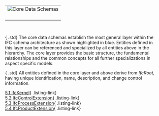 <table summary="architecture">
        <tr>
          <td>
            <img src="../img/core-data-schemas.png" alt="Core Data Schemas" border="0" usemap="#visImageMap"> <map name="visImageMap" id="visImageMap">
              <area shape="poly" tabindex="1" alt="Plumbing FireProtection Domain" title="Plumbing FireProtection Domain" href="./ifcplumbingfireprotectiondomain/content.htm" target="info" coords="171,51,171,52,171,53,171,54,171,54,171,55,171,56,171,57,172,57,172,58,172,59,172,60,172,60,172,61,173,62,173,63,173,63,173,64,174,65,174,66,174,66,174,67,175,68,175,68,175,69,176,70,176,70,177,71,177,72,177,72,178,73,178,74,179,74,179,75,180,76,180,76,181,77,181,77,182,78,182,78,183,79,183,79,184,80,185,80,185,81,186,81,186,82,187,82,188,83,188,83,189,84,189,84,190,84,191,85,192,85,192,86,193,86,194,86,194,87,195,87,196,87,196,87,197,88,198,88,199,88,199,88,200,88,201,89,202,89,202,89,203,89,204,89,205,89,205,89,206,89,207,90,208,90,208,90,209,90,210,90,211,90,212,90,212,89,213,89,214,89,215,89,215,89,216,89,217,89,218,89,218,88,219,88,220,88,221,88,221,88,222,87,223,87,224,87,224,87,225,86,226,86,226,86,227,85,228,85,228,84,229,84,230,84,230,83,231,83,232,82,232,82,233,81,233,81,234,80,235,80,235,79,236,79,236,78,237,78,237,77,238,77,238,76,239,76,239,75,240,74,240,74,241,73,241,72,242,72,242,71,242,70,243,70,243,69,243,68,244,68,244,67,244,66,245,66,245,65,245,64,246,63,246,63,246,62,246,61,246,60,247,60,247,59,247,58,247,57,247,57,247,56,247,55,247,54,247,54,247,53,247,52,247,51,247,51,247,50,247,49,247,48,247,47,247,47,247,46,247,45,247,44,247,44,247,43,246,42,246,41,246,41,246,40,246,39,245,38,245,38,245,37,244,36,244,36,244,35,243,34,243,34,243,33,242,32,242,32,242,31,241,30,241,30,240,29,240,28,239,28,239,27,238,27,238,26,237,25,237,25,236,24,236,24,235,23,235,23,234,22,233,22,233,21,232,21,232,20,231,20,230,19,230,19,229,19,228,18,228,18,227,17,226,17,226,17,225,16,224,16,224,16,223,16,222,15,221,15,221,15,220,15,219,14,218,14,218,14,217,14,216,14,215,14,215,13,214,13,213,13,212,13,212,13,211,13,210,13,209,13,208,13,208,13,207,13,206,13,205,13,205,13,204,13,203,14,202,14,202,14,201,14,200,14,199,14,199,15,198,15,197,15,196,15,196,16,195,16,194,16,194,16,193,17,192,17,192,17,191,18,190,18,189,19,189,19,188,19,188,20,187,20,186,21,186,21,185,22,185,22,184,23,183,23,183,24,182,24,182,25,181,25,181,26,180,27,180,27,179,28,179,28,178,29,178,30,177,30,177,31,177,32,176,32,176,33,175,34,175,34,175,35,174,36,174,36,174,37,174,38,173,38,173,39,173,40,173,41,172,41,172,42,172,43,172,44,172,44,172,45,171,46,171,47,171,47,171,48,171,49,171,50,171,51,171,51">
              <area shape="poly" tabindex="1" alt="Building Controls Domain" title="Building Controls Domain" href="./ifcbuildingcontrolsdomain/content.htm" target="info" coords="69,51,69,52,69,53,69,54,69,54,69,55,69,56,70,57,70,57,70,58,70,59,70,60,70,60,70,61,71,62,71,63,71,63,71,64,72,65,72,66,72,66,72,67,73,68,73,68,73,69,74,70,74,70,75,71,75,72,75,72,76,73,76,74,77,74,77,75,78,76,78,76,79,77,79,77,80,78,80,78,81,79,81,79,82,80,83,80,83,81,84,81,84,82,85,82,86,83,86,83,87,84,88,84,88,84,89,85,90,85,90,86,91,86,92,86,92,87,93,87,94,87,95,87,95,88,96,88,97,88,97,88,98,88,99,89,100,89,100,89,101,89,102,89,103,89,104,89,104,89,105,90,106,90,107,90,107,90,108,90,109,90,110,90,110,89,111,89,112,89,113,89,113,89,114,89,115,89,116,89,116,88,117,88,118,88,119,88,119,88,120,87,121,87,122,87,122,87,123,86,124,86,124,86,125,85,126,85,126,84,127,84,128,84,128,83,129,83,130,82,130,82,131,81,132,81,132,80,133,80,133,79,134,79,134,78,135,78,135,77,136,77,136,76,137,76,137,75,138,74,138,74,139,73,139,72,140,72,140,71,140,70,141,70,141,69,142,68,142,68,142,67,143,66,143,66,143,65,143,64,144,63,144,63,144,62,144,61,144,60,145,60,145,59,145,58,145,57,145,57,145,56,145,55,145,54,145,54,146,53,146,52,146,51,146,51,146,50,145,49,145,48,145,47,145,47,145,46,145,45,145,44,145,44,145,43,144,42,144,41,144,41,144,40,144,39,143,38,143,38,143,37,143,36,142,36,142,35,142,34,141,34,141,33,140,32,140,32,140,31,139,30,139,30,138,29,138,28,137,28,137,27,136,27,136,26,135,25,135,25,134,24,134,24,133,23,133,23,132,22,132,22,131,21,130,21,130,20,129,20,128,19,128,19,127,19,126,18,126,18,125,17,124,17,124,17,123,16,122,16,122,16,121,16,120,15,119,15,119,15,118,15,117,14,116,14,116,14,115,14,114,14,113,14,113,13,112,13,111,13,110,13,110,13,109,13,108,13,107,13,107,13,106,13,105,13,104,13,104,13,103,13,102,13,101,14,100,14,100,14,99,14,98,14,97,14,97,15,96,15,95,15,95,15,94,16,93,16,92,16,92,16,91,17,90,17,90,17,89,18,88,18,88,19,87,19,86,19,86,20,85,20,84,21,84,21,83,22,83,22,82,23,81,23,81,24,80,24,80,25,79,25,79,26,78,27,78,27,77,28,77,28,76,29,76,30,75,30,75,31,75,32,74,32,74,33,73,34,73,34,73,35,72,36,72,36,72,37,72,38,71,38,71,39,71,40,71,41,70,41,70,42,70,43,70,44,70,44,70,45,70,46,69,47,69,47,69,48,69,49,69,50,69,51,69,51">
              <area shape="poly" tabindex="1" alt="Structural Analysis Domain" title="Structural Analysis Domain" href="./ifcstructuralanalysisdomain/content.htm" target="info" coords="375,51,375,52,375,53,375,54,375,54,375,55,375,56,375,57,375,57,376,58,376,59,376,60,376,60,376,61,376,62,377,63,377,63,377,64,377,65,378,66,378,66,378,67,379,68,379,68,379,69,380,70,380,70,380,71,381,72,381,72,382,73,382,74,383,74,383,75,384,76,384,76,385,77,385,77,386,78,386,78,387,79,387,79,388,80,388,80,389,81,390,81,390,82,391,82,391,83,392,83,393,84,393,84,394,84,395,85,395,85,396,86,397,86,397,86,398,87,399,87,400,87,400,87,401,88,402,88,402,88,403,88,404,88,405,89,405,89,406,89,407,89,408,89,409,89,409,89,410,89,411,90,412,90,412,90,413,90,414,90,415,90,415,90,416,89,417,89,418,89,418,89,419,89,420,89,421,89,422,89,422,88,423,88,424,88,424,88,425,88,426,87,427,87,427,87,428,87,429,86,429,86,430,86,431,85,432,85,432,84,433,84,434,84,434,83,435,83,435,82,436,82,437,81,437,81,438,80,438,80,439,79,440,79,440,78,441,78,441,77,442,77,442,76,443,76,443,75,444,74,444,74,445,73,445,72,445,72,446,71,446,70,447,70,447,69,447,68,448,68,448,67,448,66,449,66,449,65,449,64,449,63,450,63,450,62,450,61,450,60,450,60,451,59,451,58,451,57,451,57,451,56,451,55,451,54,451,54,451,53,451,52,451,51,451,51,451,50,451,49,451,48,451,47,451,47,451,46,451,45,451,44,451,44,450,43,450,42,450,41,450,41,450,40,449,39,449,38,449,38,449,37,448,36,448,36,448,35,447,34,447,34,447,33,446,32,446,32,445,31,445,30,445,30,444,29,444,28,443,28,443,27,442,27,442,26,441,25,441,25,440,24,440,24,439,23,438,23,438,22,437,22,437,21,436,21,435,20,435,20,434,19,434,19,433,19,432,18,432,18,431,17,430,17,429,17,429,16,428,16,427,16,427,16,426,15,425,15,424,15,424,15,423,14,422,14,422,14,421,14,420,14,419,14,418,13,418,13,417,13,416,13,415,13,415,13,414,13,413,13,412,13,412,13,411,13,410,13,409,13,409,13,408,13,407,14,406,14,405,14,405,14,404,14,403,14,402,15,402,15,401,15,400,15,400,16,399,16,398,16,397,16,397,17,396,17,395,17,395,18,394,18,393,19,393,19,392,19,391,20,391,20,390,21,390,21,389,22,388,22,388,23,387,23,387,24,386,24,386,25,385,25,385,26,384,27,384,27,383,28,383,28,382,29,382,30,381,30,381,31,380,32,380,32,380,33,379,34,379,34,379,35,378,36,378,36,378,37,377,38,377,38,377,39,377,40,376,41,376,41,376,42,376,43,376,44,376,44,375,45,375,46,375,47,375,47,375,48,375,49,375,50,375,51,375,51">
              <area shape="poly" tabindex="1" alt="Structural Elements Domain" title="Structural Elements Domain" href="./ifcstructuralelementsdomain/content.htm" target="info" coords="273,51,273,52,273,53,273,54,273,54,273,55,273,56,273,57,273,57,274,58,274,59,274,60,274,60,274,61,274,62,275,63,275,63,275,64,275,65,276,66,276,66,276,67,277,68,277,68,277,69,278,70,278,70,278,71,279,72,279,72,280,73,280,74,281,74,281,75,282,76,282,76,283,77,283,77,284,78,284,78,285,79,285,79,286,80,286,80,287,81,288,81,288,82,289,82,289,83,290,83,291,84,291,84,292,84,293,85,293,85,294,86,295,86,296,86,296,87,297,87,298,87,298,87,299,88,300,88,301,88,301,88,302,88,303,89,304,89,304,89,305,89,306,89,307,89,307,89,308,89,309,90,310,90,310,90,311,90,312,90,313,90,313,90,314,89,315,89,316,89,317,89,317,89,318,89,319,89,320,89,320,88,321,88,322,88,323,88,323,88,324,87,325,87,325,87,326,87,327,86,328,86,328,86,329,85,330,85,330,84,331,84,332,84,332,83,333,83,334,82,334,82,335,81,335,81,336,80,337,80,337,79,338,79,338,78,339,78,339,77,340,77,340,76,341,76,341,75,342,74,342,74,343,73,343,72,343,72,344,71,344,70,345,70,345,69,345,68,346,68,346,67,346,66,347,66,347,65,347,64,347,63,348,63,348,62,348,61,348,60,348,60,349,59,349,58,349,57,349,57,349,56,349,55,349,54,349,54,349,53,349,52,349,51,349,51,349,50,349,49,349,48,349,47,349,47,349,46,349,45,349,44,349,44,348,43,348,42,348,41,348,41,348,40,347,39,347,38,347,38,347,37,346,36,346,36,346,35,345,34,345,34,345,33,344,32,344,32,343,31,343,30,343,30,342,29,342,28,341,28,341,27,340,27,340,26,339,25,339,25,338,24,338,24,337,23,337,23,336,22,335,22,335,21,334,21,334,20,333,20,332,19,332,19,331,19,330,18,330,18,329,17,328,17,328,17,327,16,326,16,325,16,325,16,324,15,323,15,323,15,322,15,321,14,320,14,320,14,319,14,318,14,317,14,317,13,316,13,315,13,314,13,313,13,313,13,312,13,311,13,310,13,310,13,309,13,308,13,307,13,307,13,306,13,305,14,304,14,304,14,303,14,302,14,301,14,301,15,300,15,299,15,298,15,298,16,297,16,296,16,296,16,295,17,294,17,293,17,293,18,292,18,291,19,291,19,290,19,289,20,289,20,288,21,288,21,287,22,286,22,286,23,285,23,285,24,284,24,284,25,283,25,283,26,282,27,282,27,281,28,281,28,280,29,280,30,279,30,279,31,278,32,278,32,278,33,277,34,277,34,277,35,276,36,276,36,276,37,275,38,275,38,275,39,275,40,274,41,274,41,274,42,274,43,274,44,274,44,273,45,273,46,273,47,273,47,273,48,273,49,273,50,273,51,273,51">
              <area shape="poly" tabindex="1" alt="Structural Load Resource" title="Structural Load Resource" href="./ifcstructuralloadresource/content.htm" target="info" coords="438,579,445,572,445,551,441,547,441,542,436,542,430,536,409,536,403,542,400,542,400,545,394,551,394,572,401,579,401,579,401,579,409,587,430,587,438,579,438,579,438,579">
              <area shape="poly" tabindex="1" alt="Presentation Organization Resource" title="Presentation Organization Resource" href="./ifcpresentationorganizationresource/content.htm" target="info" coords="183,579,190,572,190,567,192,567,192,554,191,554,191,542,181,542,175,536,154,536,148,542,140,542,140,550,139,551,139,572,146,579,146,579,146,579,154,587,175,587,183,579,183,579,183,579">
              <area shape="poly" tabindex="1" alt="Presentation Definition Resource" title="Presentation Definition Resource" href="./ifcpresentationdefinitionresource/content.htm" target="info" coords="119,579,126,572,126,555,128,555,128,542,118,542,112,536,90,536,84,542,76,542,76,550,75,551,75,572,82,579,82,579,83,579,90,587,112,587,119,579,119,579,119,579">
              <area shape="poly" tabindex="1" alt="Presentation Appearance Resource" title="Presentation Appearance Resource" href="./ifcpresentationappearanceresource/content.htm" target="info" coords="56,579,63,572,63,555,64,555,64,542,54,542,48,536,27,536,21,542,13,542,13,550,12,551,12,572,19,579,19,579,19,579,27,587,48,587,56,579,56,579,56,579">
              <area shape="poly" tabindex="1" alt="Geometric Constraint Resource" title="Geometric Constraint Resource" href="./ifcgeometricconstraintresource/content.htm" target="info" coords="374,451,381,444,381,423,378,420,378,415,373,415,366,408,345,408,339,415,336,415,336,418,330,423,330,444,337,451,337,452,338,452,345,459,366,459,374,452,374,452,374,451">
              <area shape="poly" tabindex="1" alt="Constraint Resource" title="Constraint Resource" href="./ifcconstraintresource/content.htm" target="info" coords="303,536,282,536,267,551,267,572,282,587,303,587,318,572,318,551,303,536">
              <area shape="poly" tabindex="1" alt="Control Extension" title="Control Extension" href="./ifccontrolextension/content.htm" target="info" coords="120,332,197,332,197,268,120,268,120,332">
              <area shape="poly" tabindex="1" alt="Electrical Domain" title="Electrical Domain" href="./ifcelectricaldomain/content.htm" target="info" coords="171,141,171,141,171,142,171,143,171,144,171,144,171,145,171,146,172,147,172,147,172,148,172,149,172,150,172,150,173,151,173,152,173,153,173,153,174,154,174,155,174,156,174,156,175,157,175,158,175,158,176,159,176,160,177,160,177,161,177,162,178,162,178,163,179,164,179,164,180,165,180,165,181,166,181,167,182,167,182,168,183,168,183,169,184,169,185,170,185,170,186,171,186,171,187,172,188,172,188,173,189,173,189,173,190,174,191,174,192,174,192,175,193,175,194,175,194,176,195,176,196,176,196,177,197,177,198,177,199,177,199,178,200,178,201,178,202,178,202,178,203,178,204,178,205,179,205,179,206,179,207,179,208,179,208,179,209,179,210,179,211,179,212,179,212,179,213,179,214,179,215,178,215,178,216,178,217,178,218,178,218,178,219,178,220,177,221,177,221,177,222,177,223,176,224,176,224,176,225,175,226,175,226,175,227,174,228,174,228,174,229,173,230,173,230,173,231,172,232,172,232,171,233,171,233,170,234,170,235,169,235,169,236,168,236,168,237,167,237,167,238,166,238,165,239,165,239,164,240,164,240,163,241,162,241,162,242,161,242,160,242,160,243,159,243,158,243,158,244,157,244,156,244,156,245,155,245,154,245,153,246,153,246,152,246,151,246,150,246,150,247,149,247,148,247,147,247,147,247,146,247,145,247,144,247,144,247,143,247,142,247,141,247,141,247,140,247,139,247,138,247,138,247,137,247,136,247,135,247,134,247,134,247,133,247,132,246,131,246,131,246,130,246,129,246,128,245,128,245,127,245,126,244,126,244,125,244,124,243,124,243,123,243,122,242,121,242,121,242,120,241,120,241,119,240,118,240,118,239,117,239,116,238,116,238,115,237,115,237,114,236,114,236,113,235,112,235,112,234,111,233,111,233,110,232,110,232,110,231,109,230,109,230,108,229,108,228,107,228,107,227,107,226,106,226,106,225,106,224,105,224,105,223,105,222,105,221,104,221,104,220,104,219,104,218,103,218,103,217,103,216,103,215,103,215,103,214,103,213,103,212,102,212,102,211,102,210,102,209,102,208,102,208,102,207,102,206,102,205,103,205,103,204,103,203,103,202,103,202,103,201,103,200,103,199,104,199,104,198,104,197,104,196,105,196,105,195,105,194,105,194,106,193,106,192,106,192,107,191,107,190,107,189,108,189,108,188,109,188,109,187,110,186,110,186,110,185,111,185,111,184,112,183,112,183,113,182,114,182,114,181,115,181,115,180,116,180,116,179,117,179,118,178,118,178,119,177,120,177,120,177,121,176,121,176,122,175,123,175,124,175,124,174,125,174,126,174,126,174,127,173,128,173,128,173,129,173,130,172,131,172,131,172,132,172,133,172,134,172,134,171,135,171,136,171,137,171,138,171,138,171,139,171,140,171,141">
              <area shape="poly" tabindex="1" alt="Construction Management Domain" title="Construction Management Domain" href="./ifcconstructionmgmtdomain/content.htm" target="info" coords="375,141,375,141,375,142,375,143,375,144,375,144,375,145,375,146,375,147,376,147,376,148,376,149,376,150,376,150,376,151,377,152,377,153,377,153,377,154,378,155,378,156,378,156,379,157,379,158,379,158,380,159,380,160,380,160,381,161,381,162,382,162,382,163,383,164,383,164,384,165,384,165,385,166,385,167,386,167,386,168,387,168,387,169,388,169,388,170,389,170,390,171,390,171,391,172,391,172,392,173,393,173,393,173,394,174,395,174,395,174,396,175,397,175,397,175,398,176,399,176,400,176,400,177,401,177,402,177,402,177,403,178,404,178,405,178,405,178,406,178,407,178,408,178,409,179,409,179,410,179,411,179,412,179,412,179,413,179,414,179,415,179,415,179,416,179,417,179,418,179,418,178,419,178,420,178,421,178,422,178,422,178,423,178,424,177,424,177,425,177,426,177,427,176,427,176,428,176,429,175,429,175,430,175,431,174,432,174,432,174,433,173,434,173,434,173,435,172,435,172,436,171,437,171,437,170,438,170,438,169,439,169,440,168,440,168,441,167,441,167,442,166,442,165,443,165,443,164,444,164,444,163,445,162,445,162,445,161,446,160,446,160,447,159,447,158,447,158,448,157,448,156,448,156,449,155,449,154,449,153,449,153,450,152,450,151,450,150,450,150,450,149,451,148,451,147,451,147,451,146,451,145,451,144,451,144,451,143,451,142,451,141,451,141,451,140,451,139,451,138,451,138,451,137,451,136,451,135,451,134,451,134,451,133,450,132,450,131,450,131,450,130,450,129,449,128,449,128,449,127,449,126,448,126,448,125,448,124,447,124,447,123,447,122,446,121,446,121,445,120,445,120,445,119,444,118,444,118,443,117,443,116,442,116,442,115,441,115,441,114,440,114,440,113,439,112,438,112,438,111,437,111,437,110,436,110,435,110,435,109,434,109,434,108,433,108,432,107,432,107,431,107,430,106,429,106,429,106,428,105,427,105,427,105,426,105,425,104,424,104,424,104,423,104,422,103,422,103,421,103,420,103,419,103,418,103,418,103,417,103,416,102,415,102,415,102,414,102,413,102,412,102,412,102,411,102,410,102,409,103,409,103,408,103,407,103,406,103,405,103,405,103,404,103,403,104,402,104,402,104,401,104,400,105,400,105,399,105,398,105,397,106,397,106,396,106,395,107,395,107,394,107,393,108,393,108,392,109,391,109,391,110,390,110,390,110,389,111,388,111,388,112,387,112,387,113,386,114,386,114,385,115,385,115,384,116,384,116,383,117,383,118,382,118,382,119,381,120,381,120,380,121,380,121,380,122,379,123,379,124,379,124,378,125,378,126,378,126,377,127,377,128,377,128,377,129,376,130,376,131,376,131,376,132,376,133,376,134,375,134,375,135,375,136,375,137,375,138,375,138,375,139,375,140,375,141">
              <area shape="poly" tabindex="1" alt="HVAC Domain" title="HVAC Domain" href="./ifchvacdomain/content.htm" target="inf0" coords="69,141,69,141,69,142,69,143,69,144,69,144,69,145,70,146,70,147,70,147,70,148,70,149,70,150,70,150,71,151,71,152,71,153,71,153,72,154,72,155,72,156,72,156,73,157,73,158,73,158,74,159,74,160,75,160,75,161,75,162,76,162,76,163,77,164,77,164,78,165,78,165,79,166,79,167,80,167,80,168,81,168,81,169,82,169,83,170,83,170,84,171,84,171,85,172,86,172,86,173,87,173,88,173,88,174,89,174,90,174,90,175,91,175,92,175,92,176,93,176,94,176,95,177,95,177,96,177,97,177,97,178,98,178,99,178,100,178,100,178,101,178,102,178,103,179,104,179,104,179,105,179,106,179,107,179,107,179,108,179,109,179,110,179,110,179,111,179,112,179,113,178,113,178,114,178,115,178,116,178,116,178,117,178,118,177,119,177,119,177,120,177,121,176,122,176,122,176,123,175,124,175,124,175,125,174,126,174,126,174,127,173,128,173,128,173,129,172,130,172,130,171,131,171,132,170,132,170,133,169,133,169,134,168,134,168,135,167,135,167,136,166,136,165,137,165,137,164,138,164,138,163,139,162,139,162,140,161,140,160,140,160,141,159,141,158,142,158,142,157,142,156,143,156,143,155,143,154,143,153,144,153,144,152,144,151,144,150,144,150,145,149,145,148,145,147,145,147,145,146,145,145,145,144,145,144,145,143,146,142,146,141,146,141,146,140,146,139,145,138,145,138,145,137,145,136,145,135,145,134,145,134,145,133,145,132,144,131,144,131,144,130,144,129,144,128,143,128,143,127,143,126,143,126,142,125,142,124,142,124,141,123,141,122,140,121,140,121,140,120,139,120,139,119,138,118,138,118,137,117,137,116,136,116,136,115,135,115,135,114,134,114,134,113,133,112,133,112,132,111,132,111,131,110,130,110,130,110,129,109,128,109,128,108,127,108,126,107,126,107,125,107,124,106,124,106,123,106,122,105,122,105,121,105,120,105,119,104,119,104,118,104,117,104,116,103,116,103,115,103,114,103,113,103,113,103,112,103,111,103,110,102,110,102,109,102,108,102,107,102,107,102,106,102,105,102,104,102,104,103,103,103,102,103,101,103,100,103,100,103,99,103,98,103,97,104,97,104,96,104,95,104,95,105,94,105,93,105,92,105,92,106,91,106,90,106,90,107,89,107,88,107,88,108,87,108,86,109,86,109,85,110,84,110,84,110,83,111,83,111,82,112,81,112,81,113,80,114,80,114,79,115,79,115,78,116,78,116,77,117,77,118,76,118,76,119,75,120,75,120,75,121,74,121,74,122,73,123,73,124,73,124,72,125,72,126,72,126,72,127,71,128,71,128,71,129,71,130,70,131,70,131,70,132,70,133,70,134,70,134,70,135,69,136,69,137,69,138,69,138,69,139,69,140,69,141">
              <area shape="poly" tabindex="1" alt="Shared Facilities Elements" title="Shared Facilities Elements" href="./ifcsharedfacilitieselements/content.htm" target="info" coords="426,243,502,243,502,204,426,204,426,243">
              <area shape="poly" tabindex="1" alt="Shared Management Elements" title="Shared Management Elements" href="./ifcsharedmgmtelements/content.htm" target="info" coords="324,243,400,243,400,204,324,204,324,243">
              <area shape="poly" tabindex="1" alt="Shared Component Elements" title="Shared Component Elements" href="./ifcsharedcomponentelements/content.htm" target="info" coords="120,243,197,243,197,204,120,204,120,243">
              <area shape="poly" tabindex="1" alt="Shared Bldg Services Elements" title="Shared Bldg Services Elements" href="./ifcsharedbldgserviceelements/content.htm" target="info" coords="18,243,95,243,95,204,18,204,18,243">
              <area shape="poly" tabindex="1" alt="Shared Building Elements" title="Shared Building Elements" href="./ifcsharedbldgelements/content.htm" target="info" coords="222,243,298,243,298,204,222,204,222,243">
              <area shape="poly" tabindex="1" alt="Architecture Domain" title="Architecture Domain" href="./ifcarchitecturedomain/content.htm" target="info" coords="273,141,273,141,273,142,273,143,273,144,273,144,273,145,273,146,273,147,274,147,274,148,274,149,274,150,274,150,274,151,275,152,275,153,275,153,275,154,276,155,276,156,276,156,277,157,277,158,277,158,278,159,278,160,278,160,279,161,279,162,280,162,280,163,281,164,281,164,282,165,282,165,283,166,283,167,284,167,284,168,285,168,285,169,286,169,286,170,287,170,288,171,288,171,289,172,289,172,290,173,291,173,291,173,292,174,293,174,293,174,294,175,295,175,296,175,296,176,297,176,298,176,298,177,299,177,300,177,301,177,301,178,302,178,303,178,304,178,304,178,305,178,306,178,307,179,307,179,308,179,309,179,310,179,310,179,311,179,312,179,313,179,313,179,314,179,315,179,316,179,317,178,317,178,318,178,319,178,320,178,320,178,321,178,322,177,323,177,323,177,324,177,325,176,325,176,326,176,327,175,328,175,328,175,329,174,330,174,330,174,331,173,332,173,332,173,333,172,334,172,334,171,335,171,335,170,336,170,337,169,337,169,338,168,338,168,339,167,339,167,340,166,340,165,341,165,341,164,342,164,342,163,343,162,343,162,343,161,344,160,344,160,345,159,345,158,345,158,346,157,346,156,346,156,347,155,347,154,347,153,347,153,348,152,348,151,348,150,348,150,348,149,349,148,349,147,349,147,349,146,349,145,349,144,349,144,349,143,349,142,349,141,349,141,349,140,349,139,349,138,349,138,349,137,349,136,349,135,349,134,349,134,349,133,348,132,348,131,348,131,348,130,348,129,347,128,347,128,347,127,347,126,346,126,346,125,346,124,345,124,345,123,345,122,344,121,344,121,343,120,343,120,343,119,342,118,342,118,341,117,341,116,340,116,340,115,339,115,339,114,338,114,338,113,337,112,337,112,336,111,335,111,335,110,334,110,334,110,333,109,332,109,332,108,331,108,330,107,330,107,329,107,328,106,328,106,327,106,326,105,325,105,325,105,324,105,323,104,323,104,322,104,321,104,320,103,320,103,319,103,318,103,317,103,317,103,316,103,315,103,314,102,313,102,313,102,312,102,311,102,310,102,310,102,309,102,308,102,307,103,307,103,306,103,305,103,304,103,304,103,303,103,302,103,301,104,301,104,300,104,299,104,298,105,298,105,297,105,296,105,296,106,295,106,294,106,293,107,293,107,292,107,291,108,291,108,290,109,289,109,289,110,288,110,288,110,287,111,286,111,286,112,285,112,285,113,284,114,284,114,283,115,283,115,282,116,282,116,281,117,281,118,280,118,280,119,279,120,279,120,278,121,278,121,278,122,277,123,277,124,277,124,276,125,276,126,276,126,275,127,275,128,275,128,275,129,274,130,274,131,274,131,274,132,274,133,274,134,273,134,273,135,273,136,273,137,273,138,273,138,273,139,273,140,273,141">
              <area shape="poly" tabindex="1" alt="Kernel" title="Kernel" href="./ifckernel/content.htm" target="info" coords="260,434,311,357,209,357,260,434">
              <area shape="poly" tabindex="1" alt="Process Extension" title="Process Extension" href="./ifcprocessextension/content.htm" target="info" coords="324,332,400,332,400,268,324,268,324,332">
              <area shape="poly" tabindex="1" alt="Product Extension" title="Product Extension" href="./ifcproductextension/content.htm" target="info" coords="222,332,298,332,298,268,222,268,222,332">
              <area shape="poly" tabindex="1" alt="Quantity Resource" title="Quantity Resource" href="./ifcquantityresource/content.htm" target="info" coords="273,473,251,473,236,488,236,509,251,524,273,524,288,509,288,488,273,473">
              <area shape="poly" tabindex="1" alt="Property Resource" title="Property Resource" href="./ifcpropertyresource/content.htm" target="info" coords="209,473,188,473,173,488,173,509,188,524,209,524,224,509,224,488,209,473">
              <area shape="poly" tabindex="1" alt="Representation Resource" title="Representation Resource" href="./ifcrepresentationresource/content.htm" target="info" coords="247,580,254,573,254,552,239,537,218,537,203,552,203,573,210,580,210,580,211,580,218,588,239,588,247,580,247,580,247,580">
              <area shape="poly" tabindex="1" alt="Topology Resource" title="Topology Resource" href="./ifctopologyresource/content.htm" target="info" coords="336,473,315,473,300,488,300,509,315,524,336,524,351,509,351,488,336,473">
              <area shape="poly" tabindex="1" alt="Profile Resource" title="Profile Resource" href="./ifcprofileresource/content.htm" target="info" coords="145,473,124,473,109,488,109,509,124,524,145,524,160,509,160,488,145,473">
              <area shape="poly" tabindex="1" alt="Geometric Model Resource" title="Geometric Model Resource" href="./ifcgeometricmodelresource/content.htm" target="info" coords="408,452,415,445,415,424,412,421,412,415,406,415,400,409,379,409,373,415,370,415,370,419,364,424,364,445,371,452,371,452,371,452,379,460,400,460,408,452,408,452,408,452">
              <area shape="poly" tabindex="1" alt="Geometry Resource" title="Geometry Resource" href="./ifcgeometryresource/content.htm" target="info" coords="464,409,443,409,428,424,428,445,443,460,464,460,479,445,479,424,464,409">
              <area shape="poly" tabindex="1" alt="Material Resource" title="Material Resource" href="./ifcmaterialresource/content.htm" target="info" coords="145,409,124,409,109,424,109,445,124,460,145,460,160,445,160,424,145,409">
              <area shape="poly" tabindex="1" alt="Measure Resource" title="Measure Resource" href="./ifcmeasureresource/content.htm" target="info" coords="464,473,443,473,428,488,428,509,443,524,464,524,479,509,479,488,464,473">
              <area shape="poly" tabindex="1" alt="External Reference Resource" title="External Reference Resource" href="./ifcexternalreferenceresource/content.htm" target="info" coords="217,452,224,445,224,424,216,417,216,415,215,415,209,409,188,409,173,424,173,445,180,452,180,452,180,452,188,460,209,460,216,452,217,452,217,452">
              <area shape="poly" tabindex="1" alt="Cost Resource" title="Cost Resource" href="./ifccostresource/content.htm" target="info" coords="493,537,472,537,457,552,457,573,472,588,493,588,508,573,508,552,493,537">
              <area shape="poly" tabindex="1" alt="Actor Resource" title="Actor Resource" href="./ifcactorresource/content.htm" target="info" coords="81,473,60,473,45,488,45,509,60,524,81,524,96,509,96,488,81,473">
              <area shape="poly" tabindex="1" alt="Approval Resource" title="Approval Resource" href="./ifcapprovalresource/content.htm" target="info" coords="367,537,346,537,331,552,331,573,346,588,367,588,382,573,382,552,367,537">
              <area shape="poly" tabindex="1" alt="DateTime Resource" title="DateTime Resource" href="./ifcdatetimeresource/content.htm" target="info" coords="81,409,60,409,45,424,45,445,60,460,81,460,96,445,96,424,81,409">
              <area shape="poly" tabindex="1" alt="Utility Resource" title="Utility Resource" href="./ifcutilityresource/content.htm" target="info" coords="400,473,379,473,364,488,364,509,379,524,400,524,415,509,415,488,400,473">
            </map>
          </td>
        </tr>
        <tr>
          <td>
            <p class="figure">
<!--              Figure 2 &mdash; Core data schema map -->
            </p>
          </td>
        </tr>
      </table>

&nbsp;

{ .std}
The core data schemas establish the most general layer within the IFC schema architecture as shown highlighted in blue. Entities defined in this layer can be referenced and specialized by all entities above in the hierarchy. The core layer provides the basic structure, the fundamental relationships and the common concepts for all further specializations in aspect specific models.

{ .std}
All entities defined in the core layer and above derive from _IfcRoot_, having unique identification, name, description, and change control information.

[5.1 IfcKernel](ifckernel/content.htm){ .listing-link}  
[5.2 IfcControlExtension](ifccontrolextension/content.htm){ .listing-link}  
[5.3 IfcProcessExtension](ifcprocessextension/content.htm){ .listing-link}  
[5.4 IfcProductExtension](ifcproductextension/content.htm){ .listing-link}